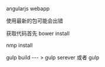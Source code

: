 
angularjs webapp


使用最新的包可能会出错

获取代码首先
bower install

nmp install

gulp build --- > gulp serever  或者 gulp
